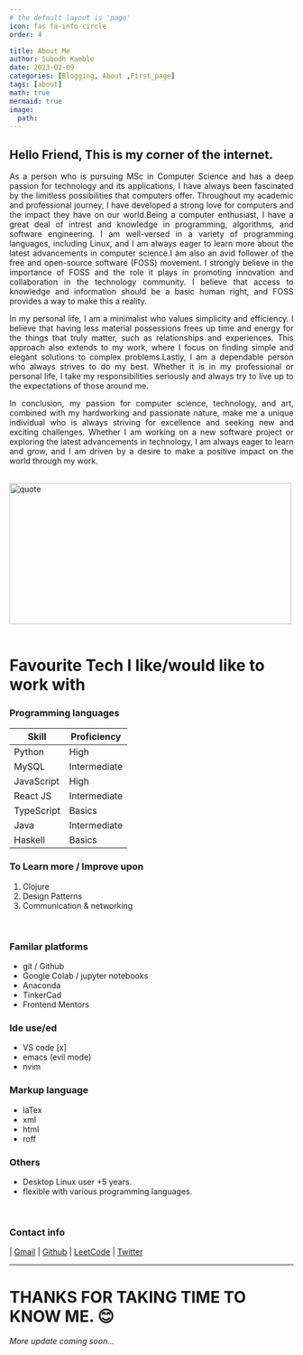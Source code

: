 ```yaml
---
# the default layout is 'page'
icon: fas fa-info-circle
order: 4

title: About Me
author: Subodh Kamble
date: 2023-02-09
categories: [Blogging, About ,First_page]
tags: [about]
math: true
mermaid: true
image:
  path:
---
```


## Hello Friend, This is my corner of the internet.
<p style="text-align: justify">
As a person who is pursuing MSc in Computer Science and has a deep passion for technology and its applications, I have always been fascinated by the limitless possibilities that computers offer. Throughout my academic and professional journey, I have developed a strong love for computers and the impact they have on our world.Being a computer enthusiast, I have a great deal of intrest and knowledge in programming, algorithms, and software engineering. I am well-versed in a variety of programming languages, including Linux, and I am always eager to learn more about the latest advancements in computer science.I am also an avid follower of the free and open-source software (FOSS) movement. I strongly believe in the importance of FOSS and the role it plays in promoting innovation and collaboration in the technology community. I believe that access to knowledge and information should be a basic human right, and FOSS provides a way to make this a reality.
</p>

<p style="text-align: justify">
In my personal life, I am a minimalist who values simplicity and efficiency. I believe that having less material possessions frees up time and energy for the things that truly matter, such as relationships and experiences. This approach also extends to my work, where I focus on finding simple and elegant solutions to complex problems.Lastly, I am a dependable person who always strives to do my best. Whether it is in my professional or personal life, I take my responsibilities seriously and always try to live up to the expectations of those around me.
</p>

<p style="text-align: justify">
In conclusion, my passion for computer science, technology, and art, combined with my hardworking and passionate nature, make me a unique individual who is always striving for excellence and seeking new and exciting challenges. Whether I am working on a new software project or exploring the latest advancements in technology, I am always eager to learn and grow, and I am driven by a desire to make a positive impact on the world through my work.
</p>
<br>

<div style="text-align: justify">
    <img src="https://media.licdn.com/dms/image/C4D22AQE2sRCvjw8GZQ/feedshare-shrink_2048_1536/0/1676731083476?e=1680134400&v=beta&t=yyNBRkw_5HlHiJ6qrohTP9gDtEzID45RRHMb7aJMe8M" alt="quote" width="500" height="250" >
</div>
<br>

# Favourite Tech I like/would like to work with

### Programming languages

| Skill     | Proficiency   |
|-----------|---------------|
| Python    | High          |
| MySQL     | Intermediate  |
| JavaScript| High          |
| React JS  | Intermediate  |
| TypeScript| Basics        |
| Java      | Intermediate  |
| Haskell   | Basics        |


### To Learn more / Improve upon
1. Clojure
2. Design Patterns
3. Communication & networking

<br>

### Familar platforms
* git / Github 
* Google Colab / jupyter notebooks
* Anaconda
* TinkerCad
* Frontend Mentors

### Ide use/ed
* VS code [x]
* emacs (evil mode)
* nvim

### Markup language
* laTex
* xml
* html
* roff 

### Others
* Desktop Linux user +5 years.
* flexible with various programming languages.

<br>


### Contact info

| [Gmail](subkamble@gmail.com) | [Github](https://github.com/tusuii) | [LeetCode](https://leetcode.com/subkamble/) | [Twitter](https://twitter.com/SubodhKamble42) 

---
# THANKS FOR TAKING TIME TO KNOW ME. 😊

*More update coming soon...*